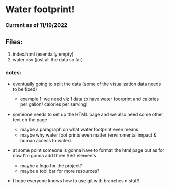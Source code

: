 # Water footprint!
### Current as of 11/19/2022

## Files:
1. index.html (esentially empty)
2. water.csv (just all the data so far)

### notes:

* eventually going to split the data (some of the visualization data needs to be fixed)
    * example 1: we need viz 1 data to have water foorprint and calories per gallon/ calories per serving!

* someone needs to set up the HTML page and we also need some other text on the page
    * maybe a paragraph on what water footprint even means
    * maybe why water foot prints even matter (enviromental impact & human access to water)

* at some point someone is gonna have to format the html page but as for now I'm gonna add three SVG elements
    * maybe a logo for the project?
    * maybe a tool bar for more resources?

* I hope everyone knows how to use git with branches n stuff!

